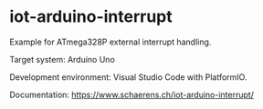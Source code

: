 # iot-arduino-interrupt

Example for ATmega328P external interrupt handling.

Target system: Arduino Uno

Development environment: Visual Studio Code with PlatformIO.

Documentation: https://www.schaerens.ch/iot-arduino-interrupt/
